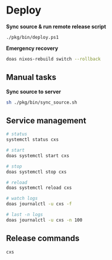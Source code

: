 # Deploy

**Sync source & run remote release script**

```pwsh
./pkg/bin/deploy.ps1
```

**Emergency recovery**

```sh
doas nixos-rebuild switch --rollback
```

## Manual tasks

**Sync source to server**

```sh
sh ./pkg/bin/sync_source.sh
```

## Service management

```sh
# status
systemctl status cxs

# start
doas systemctl start cxs

# stop
doas systemctl stop cxs

# reload
doas systemctl reload cxs

# watch logs
doas journalctl -u cxs -f

# last -n logs
doas journalctl -u cxs -n 100
```

## Release commands

```sh
cxs
```
